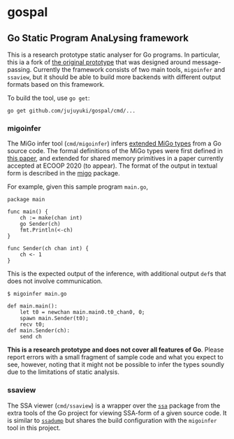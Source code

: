 # gospal 

## Go Static Program AnaLysing framework

This is a research prototype static analyser for Go programs. 
In particular, this ia a fork of [the original prototype](https://github.com/nickng/gospal) 
that was designed around message-passing. 
Currently the framework consists of two main tools, `migoinfer` and `ssaview`, but it
should be able to build more backends with different output formats based on this framework.

To build the tool, use `go get`:

```
go get github.com/jujuyuki/gospal/cmd/...
```

### migoinfer

The MiGo infer tool (`cmd/migoinfer`) infers [extended MiGo
types](http://github.com/jujuyuki/migo) from a Go source code. The formal
definitions of the MiGo types were first defined in 
[this paper](http://mrg.doc.ic.ac.uk/publications/fencing-off-go-liveness-and-safety-for-channel-based-programming/), 
and extended for shared memory primitives in a paper currently accepted at ECOOP 2020 (to appear). 
The format of the output in textual form is described in the 
[migo](https://github.com/jujuyuki/migo/blob/master/README.md) package.

For example, given this sample program `main.go`,

```
package main

func main() {
	ch := make(chan int)
	go Sender(ch)
	fmt.Println(<-ch)
}

func Sender(ch chan int) {
	ch <- 1
}
```

This is the expected output of the inference, with additional output `def`s that
does not involve communication.

```
$ migoinfer main.go

def main.main():
    let t0 = newchan main.main0.t0_chan0, 0;
    spawn main.Sender(t0);
    recv t0;
def main.Sender(ch):
    send ch
```

**This is a research prototype and does not cover all features of Go**.
Please report errors with a small fragment of sample code and what you
expect to see, however, noting that it might not be possible to infer the
types soundly due to the limitations of static analysis.

### ssaview

The SSA viewer (`cmd/ssaview`) is a wrapper over the
[`ssa`](http://golang.org/x/tools/go/ssa) package from the extra tools of the Go
project for viewing SSA-form of a given source code. It is similar to
[`ssadump`](https://golang.org/x/tools/cmd/ssadump) but shares the build
configuration with the `migoinfer` tool in this project.
